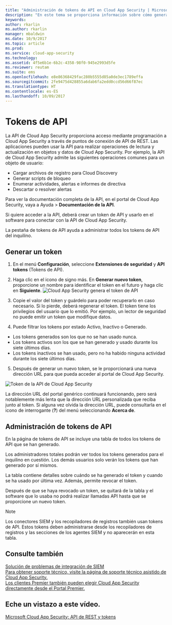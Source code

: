 ```yaml
---
title: "Administración de tokens de API en Cloud App Security | Microsoft Docs"
description: "En este tema se proporciona información sobre cómo generar tokens de API para Cloud App Security."
keywords: 
author: rkarlin
ms.author: rkarlin
manager: mbaldwin
ms.date: 10/9/2017
ms.topic: article
ms.prod: 
ms.service: cloud-app-security
ms.technology: 
ms.assetid: 4f5e6b1e-6b2c-4358-98f0-945e2993d5fe
ms.reviewer: reutam
ms.suite: ems
ms.openlocfilehash: e8e86368429fac280b5555d85a0de3ec1789effa
ms.sourcegitcommit: 2fe9475d428855a6dab6fa2edd0ccd56d66f87ec
ms.translationtype: HT
ms.contentlocale: es-ES
ms.lasthandoff: 10/09/2017
---
```

# <a name="api-tokens"></a>Tokens de API
    
La API de Cloud App Security proporciona acceso mediante programación a Cloud App Security a través de puntos de conexión de API de REST. Las aplicaciones pueden usar la API para realizar operaciones de lectura y actualización en objetos y datos de Cloud App Security. Por ejemplo, la API de Cloud App Security admite las siguientes operaciones comunes para un objeto de usuario:

- Cargar archivos de registro para Cloud Discovery
- Generar scripts de bloqueo
- Enumerar actividades, alertas e informes de directiva
- Descartar o resolver alertas

Para ver la documentación completa de la API, en el portal de Cloud App Security, vaya a Ayuda > **Documentación de la API**.

Si quiere acceder a la API, deberá crear un token de API y usarlo en el software para conectar con la API de Cloud App Security.

La pestaña de tokens de API ayuda a administrar todos los tokens de API del inquilino. 


## <a name="generate-a-token"></a>Generar un token

1. En el menú **Configuración**, seleccione **Extensiones de seguridad** y **API tokens** (Tokens de API).

2. Haga clic en el icono de signo más. En **Generar nuevo token**, proporcione un nombre para identificar el token en el futuro y haga clic en **Siguiente**.
![Cloud App Security genera el token de API](./media/api-token-gen.png)

3. Copie el valor del token y guárdelo para poder recuperarlo en caso necesario. Si lo pierde, deberá regenerar el token. El token tiene los privilegios del usuario que lo emitió. Por ejemplo, un lector de seguridad no puede emitir un token que modifique datos.

4. Puede filtrar los tokens por estado Activo, Inactivo o Generado. 

  - Los tokens generados son los que no se han usado nunca. 
  - Los tokens activos son los que se han generado y usado durante los siete últimos días. 
  - Los tokens inactivos se han usado, pero no ha habido ninguna actividad durante los siete últimos días.
5. Después de generar un nuevo token, se le proporcionará una nueva dirección URL para que pueda acceder al portal de Cloud App Security. 

 ![Token de la API de Cloud App Security](./media/generate-api-token.png)

La dirección URL del portal genérico continuará funcionando, pero será notablemente más lenta que la dirección URL personalizada que reciba junto al token. Si alguna vez olvida la dirección URL, puede consultarla en el icono de interrogante (**?**) del menú seleccionando **Acerca de**.

## <a name="api-token-management"></a>Administración de tokens de API

En la página de tokens de API se incluye una tabla de todos los tokens de API que se han generado.

Los administradores totales podrán ver todos los tokens generados para el inquilino en cuestión. Los demás usuarios solo verán los tokens que han generado por sí mismos.

La tabla contiene detalles sobre cuándo se ha generado el token y cuando se ha usado por última vez. Además, permite revocar el token. 

Después de que se haya revocado un token, se quitará de la tabla y el software que lo usaba no podrá realizar llamadas API hasta que se proporcione un nuevo token. 

> [!NOTE]
> Los conectores SIEM y los recopiladores de registros también usan tokens de API. Estos tokens deben administrarse desde los recopiladores de registros y las secciones de los agentes SIEM y no aparecerán en esta tabla. 





## <a name="see-also"></a>Consulte también  
[Solución de problemas de integración de SIEM](troubleshooting-siem.md)   
[Para obtener soporte técnico, visite la página de soporte técnico asistido de Cloud App Security.](http://support.microsoft.com/oas/default.aspx?prid=16031)   
[Los clientes Premier también pueden elegir Cloud App Security directamente desde el Portal Premier.](https://premier.microsoft.com/)  

## <a name="check-out-this-video"></a>Eche un vistazo a este vídeo.
[Microsoft Cloud App Security: API de REST y tokens](https://channel9.msdn.com/Shows/Microsoft-Security/Microsoft-Cloud-App-Security--REST-APIs-and-Tokens)  
